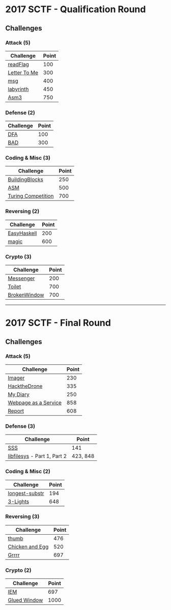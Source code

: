 # 2017 SCTF - Qualification Round

## Challenges

### Attack (5)

| Challenge | Point |
|------|------|
| [readFlag](./Quals/attack/readFlag)   | 100   |
| [Letter To Me](./Quals/attack/Letter_To_Me) | 300   |
| [msg](./Quals/attack/msg)             | 400   |
| [labyrinth](./Quals/attack/labyrinth) | 450   |
| [Asm3](./Quals/attack/asm3)           | 750   |




### Defense (2)
| Challenge | Point |
|------|------|
| [DFA](./Quals/defense/DFA) | 100   |
| [BAD](./Quals/defense/BAD) | 300   |



### Coding & Misc (3)

| Challenge | Point |
|------|------|
| [BuildingBlocks](./Quals/coding/buildingblocks)   | 250   |
| [ASM](./Quals/coding/ASM)                         | 500   |
| [Turing Competition](./Quals/coding/Turing_Competition) | 700   |



### Reversing (2)

| Challenge | Point |
|------|------|
| [EasyHaskell](./Quals/reversing/EasyHaskell) | 200   |
| [magic](./Quals/reversing/magic)       | 600   |



### Crypto (3)

| Challenge | Point |
|------|------|
| [Messenger](./Quals/crypto/Messenger) | 200   |
| [Toilet](./Quals/crypto/Toilet)       | 700   |
| [BrokenWindow](./Quals/crypto/BrokenWindow) | 700   |



----

# 2017 SCTF - Final Round

## Challenges

### Attack (5)

| Challenge                                                   | Point |
| ----------------------------------------------------------- | ----- |
| [Imager](./Final/attack/Imager)                             | 230   |
| [HacktheDrone](./Final/attack/HacktheDrone)                 | 335   |
| [My Diary](./Final/attack/My_Diary)                         | 250   |
| [Webpage as a Service](./Final/attack/Webpage_as_a_service) | 858   |
| [Report](./Final/attack/Report)                             | 608   |



### Defense (3)

| Challenge                                                 | Point    |
| --------------------------------------------------------- | -------- |
| [SSS](./Final/defense/SSS)                                | 141      |
| [libfilesys](./Final/defense/libfilesys) - Part 1, Part 2 | 423, 848 |



### Coding & Misc (2)

| Challenge                                       | Point |
| ----------------------------------------------- | ----- |
| [longest-substr](./Final/coding/longest-substr) | 194   |
| [3-Lights](./Final/coding/3-Lights)             | 648   |



### Reversing (3)

| Challenge                                            | Point |
| ---------------------------------------------------- | ----- |
| [thumb](./Final/reversing/thumb)                     | 476   |
| [Chicken and Egg](./Final/reversing/Chicken_and_Egg) | 520   |
| [Grrrr](./Final/reversing/grrrr)                     | 697   |



### Crypto (2)

| Challenge                                  | Point |
| ------------------------------------------ | ----- |
| [IEM](./Final/crypto/IEM)                  | 697   |
| [Glued Window](./Final/crypto/GluedWindow) | 1000  |

